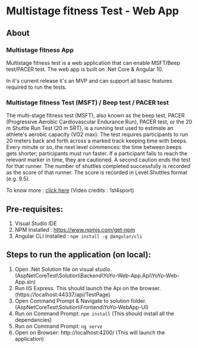 # Multistage fitness Test - Web App
## About
### Multistage fitness App
Multistage fitness test is a web application that can enable MSFT/Beep test/PACER test. The web app is built on .Net Core & Angular 10.
 
In it's current release it's an MVP and can support all basic features required to run the tests.

### Multistage fitness Test (MSFT) / Beep test / PACER test
The multi-stage fitness test (MSFT), also known as the beep test, PACER (Progressive Aerobic Cardiovascular Endurance Run), PACER test, or the 20 m Shuttle Run Test (20 m SRT), is a running test used to estimate an athlete's aerobic capacity (VO2 max). The test requires participants to run 20 meters back and forth across a marked track keeping time with beeps. Every minute or so, the next level commences: the time between beeps gets shorter; participants must run faster. If a participant fails to reach the relevant marker in time, they are cautioned. A second caution ends the test for that runner. The number of shuttles completed successfully is recorded as the score of that runner. The score is recorded in Level.Shuttles format (e.g. 9.5).

To know more : [click here](https://www.youtube.com/watch?v=9XgGPULnDxY&t=40s&ab_channel=1st4sport) (Video credits : 1st4sport)
 
## Pre-requisites:
1. Visual Studio IDE
2. NPM Installed : https://www.npmjs.com/get-npm
3. Angular CLI Installed : `npm install -g @angular/cli`

## Steps to run the application (on local):
1. Open .Net Solution file on visual studio. (AspNetCoreTest\Solution\Backend\YoYo-Web-App.Api\YoYo-Web-App.sln)
2. Run IIS Express. This should launch the Api on the browser. (https://localhost:44337/api/TestPage)
3. Open Command Prompt & Navigate to solution folder. (AspNetCoreTest\Solution\Frontend\YoYo-WebApp-UI\) 
4. Run on Command Prompt: `npm install` (This should install all the dependancies)
5. Run on Command Prompt: `ng serve`  
6. Open on Browser: http://localhost:4200/ (This will launch the application)
